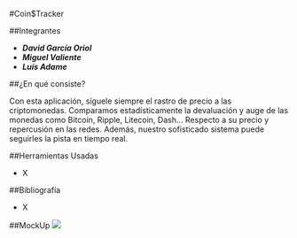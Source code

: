 #Coin$Tracker


##Integrantes

-	***David García Oriol***
-	***Miguel Valiente***
-	***Luís Adame***

##¿En qué consiste?

Con esta aplicación, síguele siempre el rastro de precio
a las criptomonedas. Comparamos estadísticamente la devaluación y auge de las
monedas como Bitcoin, Ripple, Litecoin, Dash... Respecto
a su precio y repercusión en las redes.
Además, nuestro sofisticado sistema puede seguirles la pista en tiempo real.

##Herramientas Usadas
 - X

##Bibliografía
 - X

##MockUp
![](https://media.discordapp.net/attachments/382291738728988675/434098719390957586/Main_Page.png?width=616&height=532)